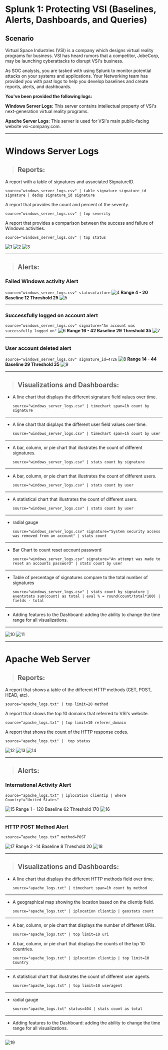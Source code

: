 # Splunk 1: Protecting VSI (Baselines, Alerts, Dashboards, and Queries)
## Scenario

Virtual Space Industries (VSI) is a company which designs virtual reality programs for business. VSI has heard rumors that a competitor, JobeCorp, may be launching cyberattacks to disrupt VSI's business.

As SOC analysts, you are tasked with using Splunk to monitor potential attacks on your systems and applications. Your Networking team has provided you with past logs to help you develop baselines and create reports, alerts, and dashboards.

**You've been provided the following logs:**

**Windows Server Logs:** This server contains intellectual property of VSI's next-generation virtual reality programs.

**Apache Server Logs:** This server is used for VSI's main public-facing website vsi-company.com.

***

# Windows Server Logs

>## Reports:

A report with a table of signatures and associated SignatureID.

`source="windows_server_logs.csv" | table signature signature_id signature | dedup signature_id signature`

A report that provides the count and percent of the severity.

`source="windows_server_logs.csv" | top severity`

A report that provides a comparison between the success and failure of Windows activities.

`source="windows_server_logs.csv" | top status`

![1](Images/1/1.png) 
![2](Images/1/2.png) 
![3](Images/1/3.png)

---

>## Alerts: 

### Failed Windows activity Alert
`source="windows_server_logs.csv" status=failure`
![4](Images/1/4.png)
**Range 4 - 20
Baseline 12 
Threshold 25**
![5](Images/1/5.png)

---

### Successfully logged on account alert
`source="windows_server_logs.csv" signature="An account was successfully logged on"`
![6](Images/1/6.png)
**Range 16 - 42
Baseline 29
Threshold 35**
![7](Images/1/7.png)

---

### User account deleted alert
`source="windows_server_logs.csv" signature_id=4726`
![8](Images/1/8.png)
**Range 14 - 44
Baseline 29 
Threshold 35**
![9](Images/1/9.png)

---

>## Visualizations and Dashboards:
- A line chart that displays the different signature field values over time.

	`source="windows_server_logs.csv" | timechart span=1h count by signature`

---

- A line chart that displays the different user field values over time.

	`source="windows_server_logs.csv" | timechart span=1h count by user`

---

- A bar, column, or pie chart that illustrates the count of different signatures.

	`source="windows_server_logs.csv" | stats count by signature`

---

- A bar, column, or pie chart that illustrates the count of different users.

	`source="windows_server_logs.csv" | stats count by user`

---
- A statistical chart that illustrates the count of different users.


	`source="windows_server_logs.csv" | stats count by user`

---
- radial gauge

	`source="windows_server_logs.csv" signature="System security access was removed from an account" | stats count`

---
- Bar Chart to count reset account password

	`source="windows_server_logs.csv" signature="An attempt was made to reset an accounts password" | stats count by user`

---

- Table of percentage of signatures compare to the total number of signatures

	`source="windows_server_logs.csv" | stats count by signature | eventstats sum(count) as total | eval % = round(count/total*100) | fields - total`

---

- Adding features to the Dashboard:  adding the ability to change the time range for all visualizations.

---

![10](Images/1/10.png)
![11](Images/1/11.png)

 
***

# Apache Web Server

>## Reports:

A report that shows a table of the different HTTP methods (GET, POST, HEAD, etc).

`source="apache_logs.txt" | top limit=20 method`

A report that shows the top 10 domains that referred to VSI's website.

`source="apache_logs.txt" | top limit=10 referer_domain`

A report that shows the count of the HTTP response codes.

`source="apache_logs.txt" |  top status`

![12](Images/1/12.png) 
![13](Images/1/13.png) 
![14](Images/1/14.png)

---

>## Alerts:

### International Activity Alert

`source="apache_logs.txt" | iplocation clientip | where Country!="United States"`

![15](Images/1/15.png)
Range 1 - 120
Baseline 62 
Threshold 170
![16](Images/1/16.png)

---

### HTTP POST Method Alert

`source=”apache_logs.txt” method=POST`

![17](Images/1/17.png)
Range 2 -14
Baseline 8 
Threshold 20
![18](Images/1/18.png)

---

>## Visualizations and Dashboards:


- A line chart that displays the different HTTP methods field over time.

	`source="apache_logs.txt" | timechart span=1h count by method`

---

- A geographical map showing the location based on the clientip field.

	`source="apache_logs.txt" | iplocation clientip | geostats count`

---

- A bar, column, or pie chart that displays the number of different URIs.

	`source="apache_logs.txt" | top limit=10 uri`

- A bar, column, or pie chart that displays the counts of the top 10 countries.

	`source="apache_logs.txt" | iplocation clientip | top limit=10 Country`

---

- A statistical chart that illustrates the count of different user agents.

	`source="apache_logs.txt" | top limit=10 useragent`

---

- radial gauge

	`source="apache_logs.txt" status=404 | stats count as total`

---

- Adding features to the Dashboard:  adding the ability to change the time range for all visualizations.

---

![19](Images/1/19.png)